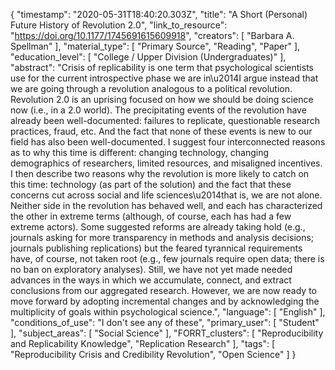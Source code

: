 {
    "timestamp": "2020-05-31T18:40:20.303Z",
    "title": "A Short (Personal) Future History of Revolution 2.0",
    "link_to_resource": "https://doi.org/10.1177/1745691615609918",
    "creators": [
        "Barbara A. Spellman"
    ],
    "material_type": [
        "Primary Source",
        "Reading",
        "Paper"
    ],
    "education_level": [
        "College / Upper Division (Undergraduates)"
    ],
    "abstract": "Crisis of replicability is one term that psychological scientists use for the current introspective phase we are in\u2014I argue instead that we are going through a revolution analogous to a political revolution. Revolution 2.0 is an uprising focused on how we should be doing science now (i.e., in a 2.0 world). The precipitating events of the revolution have already been well-documented: failures to replicate, questionable research practices, fraud, etc. And the fact that none of these events is new to our field has also been well-documented. I suggest four interconnected reasons as to why this time is different: changing technology, changing demographics of researchers, limited resources, and misaligned incentives. I then describe two reasons why the revolution is more likely to catch on this time: technology (as part of the solution) and the fact that these concerns cut across social and life sciences\u2014that is, we are not alone. Neither side in the revolution has behaved well, and each has characterized the other in extreme terms (although, of course, each has had a few extreme actors). Some suggested reforms are already taking hold (e.g., journals asking for more transparency in methods and analysis decisions; journals publishing replications) but the feared tyrannical requirements have, of course, not taken root (e.g., few journals require open data; there is no ban on exploratory analyses). Still, we have not yet made needed advances in the ways in which we accumulate, connect, and extract conclusions from our aggregated research. However, we are now ready to move forward by adopting incremental changes and by acknowledging the multiplicity of goals within psychological science.",
    "language": [
        "English"
    ],
    "conditions_of_use": "I don't see any of these",
    "primary_user": [
        "Student"
    ],
    "subject_areas": [
        "Social Science"
    ],
    "FORRT_clusters": [
        "Reproducibility and Replicability Knowledge",
        "Replication Research"
    ],
    "tags": [
        "Reproducibility Crisis and Credibility Revolution",
        "Open Science"
    ]
}